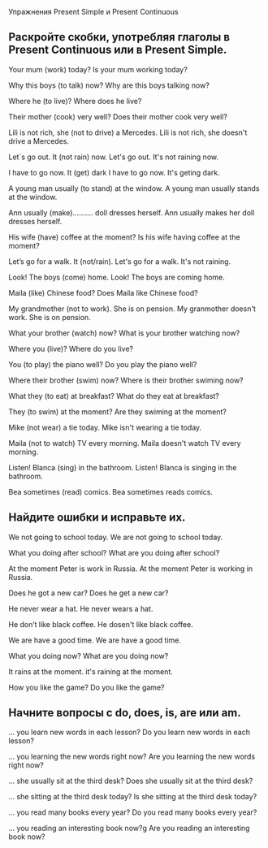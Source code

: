 Упражнения Present Simple и Present Continuous

## Раскройте скобки, употребляя глаголы в Present Continuous или в Present Simple.

Your mum (work) today?                                        Is your mum working today?

Why this boys (to talk) now?                                  Why are this boys talking now?

Where he (to live)?                                           Where does he live?

Their mother (cook) very well?                                Does their mother cook very well?

Lili is not rich, she (not to drive) a Mercedes.              Lili is not rich, she doesn't drive a Mercedes.

Let´s go out. It (not rain) now.                              Let's go out. It's not raining now.

I have to go now. It (get) dark                               I have to go now. It's geting dark.

A young man usually (to stand) at the window.                 A young man usually stands at the window.

Ann usually (make).......... doll dresses herself.            Ann usually makes her doll dresses herself.

His wife (have) coffee at the moment?                         Is his wife having coffee at the moment?

Let’s go for a walk. It (not/rain).                           Let's go for a walk. It's not raining.

Look! The boys (come) home.                                   Look! The boys are coming home.

Maila (like) Chinese food?                                    Does Maila like Chinese food?

My grandmother (not to work). She is on pension.              My granmother doesn't work. She is on pension.

What your brother (watch) now?                                What is your brother watching now?

Where you (live)?                                             Where do you live?

You (to play) the piano well?                                 Do you play the piano well?

Where their brother (swim) now?                               Where is their brother swiming now?

What they (to eat) at breakfast?                              What do they eat at breakfast?

They (to swim) at the moment?                                 Are they swiming at the moment?

Mike (not wear) a tie today.                                  Mike isn't wearing a tie today.

Maila (not to watch) TV every morning.                        Maila doesn't watch TV every morning.

Listen! Blanca (sing) in the bathroom.                        Listen! Blanca is singing in the bathroom.

Bea sometimes (read) comics.                                  Bea sometimes reads comics.

## Найдите ошибки и исправьте их.

We not going to school today.                                 We are not going to school today.

What you doing after school?                                  What are you doing after school?

At the moment Peter is work in Russia.                        At the moment Peter is working in Russia.

Does he got a new car?                                        Does he get a new car?

He never wear a hat.                                          He never wears a hat.

He don’t like black coffee.                                   He dosen't like black coffee.

We are have a good time.                                      We are have a good time.

What you doing now?                                           What are you doing now?

It rains at the moment.                                       it's raining at the moment.

How you like the game?                                        Do you like the game?

## Начните вопросы с do, does, is, are или am.

… you learn new words in each lesson?                         Do you learn new words in each lesson?

… you learning the new words right now?                      Are you learning the new words right now?

… she usually sit at the third desk?                          Does she usually sit at the third desk?

… she sitting at the third desk today?                        Is she sitting at the third desk today?

… you read many books every year?                             Do you read many books every year?

… you reading an interesting book now?g                       Are you reading an interesting book now?
